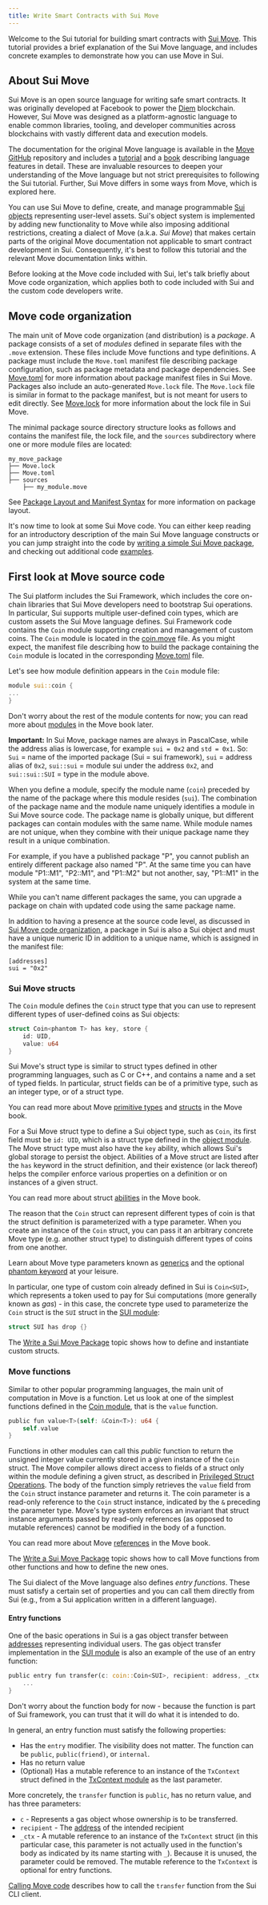 ```yaml
---
title: Write Smart Contracts with Sui Move
---
```


Welcome to the Sui tutorial for building smart contracts with [Sui Move](../learn/why-move).
This tutorial provides a brief explanation of the Sui Move language, and includes concrete examples to demonstrate how you can use Move in Sui.


## About Sui Move

Sui Move is an open source language for writing safe smart contracts. It was originally developed at Facebook to power the [Diem](https://github.com/diem/diem) blockchain. However, Sui Move was designed as a platform-agnostic language to enable common libraries, tooling, and developer communities across
blockchains with vastly different data and execution models.


The documentation for the original Move language is available in the [Move GitHub](https://github.com/move-language/move) repository and includes a [tutorial](https://github.com/move-language/move/blob/main/language/documentation/tutorial/README.md) and a [book](https://github.com/move-language/move/blob/main/language/documentation/book/src/SUMMARY.md) describing language features in detail. These are invaluable resources to deepen your understanding of the Move language but not strict prerequisites to following the Sui tutorial. Further, Sui Move differs in some ways from Move, which is explored here.

You can use Sui Move to define, create, and manage programmable [Sui objects](../objects.md) representing user-level assets. Sui's object system is implemented by adding new functionality to Move while also imposing additional restrictions, creating a dialect of Move (a.k.a. *Sui Move*) that makes certain parts of the original Move documentation not applicable to smart contract development in Sui. Consequently, it's best to follow this tutorial and the relevant Move documentation links within.

Before looking at the Move code included with Sui, let's talk briefly about Move code organization, which applies both to code included with
Sui and the custom code developers write.


## Move code organization

The main unit of Move code organization (and distribution) is a _package_. A package consists of a set of _modules_ defined in separate
files with the `.move` extension. These files include Move functions and type definitions. A package must include the `Move.toml` manifest file
describing package configuration, such as package metadata and package dependencies. See [Move.toml](manifest.md) for more information about package manifest files in Sui Move. Packages also include an auto-generated `Move.lock` file. The `Move.lock` file is similar in format to the package manifest, but is not meant for users to edit directly. See [Move.lock](lock-file.md) for more information about the lock file in Sui Move. 

The minimal package source directory structure looks as follows and contains the manifest file, the lock file, and the `sources` subdirectory where one or more module files are located:

```
my_move_package
├── Move.lock
├── Move.toml
├── sources
    ├── my_module.move
```

See [Package Layout and Manifest Syntax](https://github.com/move-language/move/blob/main/language/documentation/book/src/packages.md#package-layout-and-manifest-syntax) for more information on package layout.

It's now time to look at some Sui Move code. You can either keep reading for an introductory description of the main Sui Move language constructs or you can jump straight into the code by [writing a simple Sui Move package](write-package.md), and checking out additional code [examples](../../explore/examples.md).

## First look at Move source code

The Sui platform includes the Sui Framework, which includes the core on-chain libraries that Sui Move developers  need to bootstrap Sui operations. In particular, Sui supports multiple user-defined coin types, which are custom assets the Sui Move language defines. Sui Framework code contains the `Coin` module supporting creation and management of custom coins. The `Coin` module is located in the [coin.move](https://github.com/MystenLabs/sui/tree/main/crates/sui-framework/packages/sui-framework/sources/coin.move) file. As you might expect, the manifest file describing how to build the package containing the `Coin` module is located in the corresponding
[Move.toml](https://github.com/MystenLabs/sui/blob/main/crates/sui-framework/packages/sui-framework/Move.toml) file.

Let's see how module definition appears in the `Coin` module file:

```rust
module sui::coin {
...
}
```

Don't worry about the rest of the module contents for now; you can read more about [modules](https://github.com/move-language/move/blob/main/language/documentation/book/src/modules-and-scripts.md#modules) in the Move book later.

**Important:** In Sui Move, package names are always in PascalCase, while the address alias is lowercase, for example `sui = 0x2` and `std = 0x1`. So: `Sui` = name of the imported package (Sui = sui framework), `sui` = address alias of `0x2`, `sui::sui` = module sui under the address `0x2`, and `sui::sui::SUI` = type in the module above.

When you define a module, specify the module name (`coin`) preceded by the name of the package where this module resides (`sui`). The combination of the package name and the module name uniquely identifies a module in Sui Move source code. The package name is globally unique, but different packages can contain modules with the same name. While module names are not unique, when they combine with their unique package name they result in a unique combination.

For example, if you have a published package "P", you cannot publish an entirely different package also named "P". At the same time you can have module "P1::M1", "P2::M1", and "P1::M2" but not another, say, "P1::M1" in the system at the same time.

While you can't name different packages the same, you can upgrade a package on chain with updated code using the same package name.  

In addition to having a presence at the source code level, as discussed in [Sui Move code organization](#move-code-organization), a
package in Sui is also a Sui object and must have a unique numeric ID in addition to a unique name, which is assigned in the manifest file:

```
[addresses]
sui = "0x2"
```

### Sui Move structs

The `Coin` module defines the `Coin` struct type that you can use to represent different types of user-defined coins as Sui objects:

``` rust
struct Coin<phantom T> has key, store {
    id: UID,
    value: u64
}
```

Sui Move's struct type is similar to struct types defined in other programming languages, such as C or C++, and contains a name and a set of typed fields. In particular, struct fields can be of a primitive type, such as an integer type, or of a struct type.

You can read more about Move [primitive types](https://github.com/move-language/move/blob/main/language/documentation/book/src/SUMMARY.md#primitive-types) and [structs](https://github.com/move-language/move/blob/main/language/documentation/book/src/structs-and-resources.md) in the Move book.

For a Sui Move struct type to define a Sui object type, such as `Coin`, its first field must be `id: UID`, which is a
struct type defined in the [object module](https://github.com/MystenLabs/sui/tree/main/crates/sui-framework/packages/sui-framework/sources/object.move). The Move struct type must also have the `key` ability, which allows Sui's global storage to persist the object. Abilities of a Move struct are listed after the `has` keyword in the struct definition, and their existence (or lack thereof) helps the compiler enforce various properties on a definition or on instances of a given struct.

You can read more about struct [abilities](https://github.com/move-language/move/blob/main/language/documentation/book/src/abilities.md) in the Move book.

The reason that the `Coin` struct can represent different types of coin is that the struct definition is parameterized with a type parameter. When you create an instance of the `Coin` struct, you can pass it an arbitrary concrete Move type (e.g. another struct type) to distinguish different types of coins from one another.

Learn about Move type parameters known as [generics](https://github.com/move-language/move/blob/main/language/documentation/book/src/generics.md) and the optional [phantom keyword](https://github.com/move-language/move/blob/main/language/documentation/book/src/generics.md#phantom-type-parameters) at your leisure.

In particular, one type of custom coin already defined in Sui is `Coin<SUI>`, which represents a token used to pay for Sui
computations (more generally known as _gas_) - in this case, the concrete type used to parameterize the `Coin` struct is the `SUI` struct in the [SUI module](https://github.com/MystenLabs/sui/tree/main/crates/sui-framework/packages/sui-framework/sources/sui.move):

``` rust
struct SUI has drop {}
```

The [Write a Sui Move Package](write-package.md) topic shows how to define and instantiate custom structs.

### Move functions

Similar to other popular programming languages, the main unit of computation in Move is a function. Let us look at one of the simplest functions defined in the [Coin module](https://github.com/MystenLabs/sui/tree/main/crates/sui-framework/packages/sui-framework/sources/coin.move), that is the `value` function.

``` rust
public fun value<T>(self: &Coin<T>): u64 {
    self.value
}
```

Functions in other modules can call this _public_ function to return the unsigned integer value currently stored in a given
instance of the `Coin` struct. The Move compiler allows direct access to fields of a struct only within the module defining a given struct, as described in [Privileged Struct Operations](https://github.com/move-language/move/blob/main/language/documentation/book/src/structs-and-resources.md#privileged-struct-operations). The body of the function simply retrieves the `value` field from the `Coin` struct instance parameter and returns it. The coin parameter is a read-only reference to the `Coin` struct instance, indicated by the `&` preceding the parameter type. Move's type system enforces an invariant that struct instance arguments passed by read-only references (as opposed to mutable references) cannot be modified in the body of a function.

You can read more about Move [references](https://github.com/move-language/move/blob/main/language/documentation/book/src/references.md#references) in the Move book.

The [Write a Sui Move Package](write-package.md) topic shows how to call Move functions from other functions and how
to define the new ones.

The Sui dialect of the Move language also defines _entry functions_. These must satisfy a certain set of properties and you can call them directly from Sui (e.g., from a Sui application written in a different language).

#### Entry functions

One of the basic operations in Sui is a gas object transfer between [addresses](https://github.com/move-language/move/blob/main/language/documentation/book/src/address.md) representing individual users. The gas object transfer implementation in the [SUI module](https://github.com/MystenLabs/sui/tree/main/crates/sui-framework/packages/sui-framework/sources/sui.move) is also an example of the use of an entry function:

```rust
public entry fun transfer(c: coin::Coin<SUI>, recipient: address, _ctx: &mut TxContext) {
    ...
}
```

Don't worry about the function body for now - because the function is part of Sui framework, you can trust
that it will do what it is intended to do.

In general, an entry function must satisfy the following properties:

- Has the `entry` modifier. The visibility does not matter. The function can be `public`, `public(friend)`, or `internal`.
- Has no return value
- (Optional) Has a mutable reference to an instance of the `TxContext` struct defined in the [TxContext module](https://github.com/MystenLabs/sui/tree/main/crates/sui-framework/packages/sui-framework/sources/tx_context.move) as the last parameter.

More concretely, the `transfer` function is `public`, has no return value, and has three parameters:

- `c` - Represents a gas object whose ownership is to be transferred.
- `recipient` - The [address](https://github.com/move-language/move/blob/main/language/documentation/book/src/address.md) of the intended recipient
- `_ctx` - A mutable reference to an instance of the `TxContext` struct (in this particular case, this parameter is not actually used in the function's body as indicated by its name starting with `_`). Because it is unused, the parameter could be removed. The mutable reference to the `TxContext` is optional for entry functions.

[Calling Move code](../cli-client.md#calling-move-code) describes how to call the `transfer` function from the Sui CLI client.
